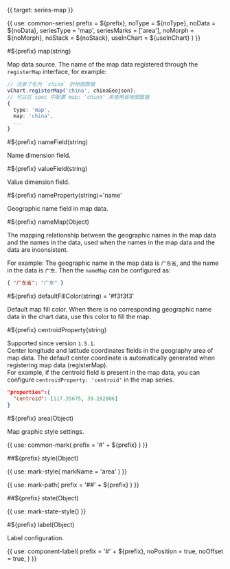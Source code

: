 {{ target: series-map }}

{{ use: common-series(
  prefix = ${prefix},
  noType = ${noType},
  noData = ${noData},
  seriesType = 'map',
  seriesMarks = ['area'],
  noMorph = ${noMorph},
  noStack = ${noStack},
  useInChart = ${useInChart}
) }}

#${prefix} map(string)

Map data source.
The name of the map data registered through the `registerMap` interface, for example:

```ts
// 注册了名为 `china` 的地图数据
vChart.registerMap('china', chinaGeojson);
// 可以在 spec 中配置 map: 'china' 来使用该地图数据
{
  type: 'map',
  map: 'china',
  ...
}
```

#${prefix} nameField(string)

Name dimension field.

#${prefix} valueField(string)

Value dimension field.

#${prefix} nameProperty(string)='name'

Geographic name field in map data.

#${prefix} nameMap(Object)

The mapping relationship between the geographic names in the map data and the names in the data, used when the names in the map data and the data are inconsistent.

For example: The geographic name in the map data is `广东省`, and the name in the data is `广东`. Then the `nameMap` can be configured as:

```json
{ "广东省": "广东" }
```

#${prefix} defaultFillColor(string) = '#f3f3f3'

Default map fill color. When there is no corresponding geographic name data in the chart data, use this color to fill the map.

#${prefix} centroidProperty(string)

Supported since version `1.5.1`.  
Center longitude and latitude coordinates fields in the geography area of map data. The default center coordinate is automatically generated when registering map data (registerMap).  
For example, if the centroid field is present in the map data, you can configure `centroidProperty: 'centroid'` in the map series.

```json
"properties":{
  "centroid": [117.35675, 39.282806]
}
```

#${prefix} area(Object)

Map graphic style settings.

{{ use: common-mark(
  prefix = '#' + ${prefix}
) }}

##${prefix} style(Object)

{{ use: mark-style(
  markName = 'area'
) }}

{{ use: mark-path(
  prefix = '##' + ${prefix}
) }}

##${prefix} state(Object)

{{ use: mark-state-style() }}

<!-- area mark end -->

#${prefix} label(Object)

Label configuration.

{{ use: component-label(
  prefix = '#' + ${prefix},
  noPosition = true,
  noOffset = true,
) }}
